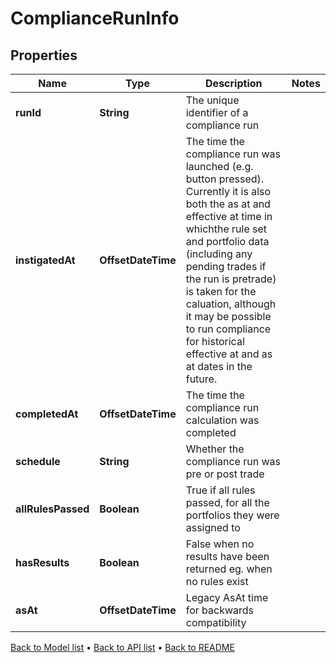 

# ComplianceRunInfo


## Properties

| Name | Type | Description | Notes |
|------------ | ------------- | ------------- | -------------|
|**runId** | **String** | The unique identifier of a compliance run |  |
|**instigatedAt** | **OffsetDateTime** | The time the compliance run was launched (e.g. button pressed). Currently it is also both the as at and effective at time in whichthe rule set and portfolio data (including any pending trades if the run is pretrade) is taken for the caluation, although it may be possible to run compliance for historical effective at and as at dates in the future. |  |
|**completedAt** | **OffsetDateTime** | The time the compliance run calculation was completed |  |
|**schedule** | **String** | Whether the compliance run was pre or post trade |  |
|**allRulesPassed** | **Boolean** | True if all rules passed, for all the portfolios they were assigned to |  |
|**hasResults** | **Boolean** | False when no results have been returned eg. when no rules exist |  |
|**asAt** | **OffsetDateTime** | Legacy AsAt time for backwards compatibility |  |



[Back to Model list](../README.md#documentation-for-models) &#8226; [Back to API list](../README.md#documentation-for-api-endpoints) &#8226; [Back to README](../README.md)


